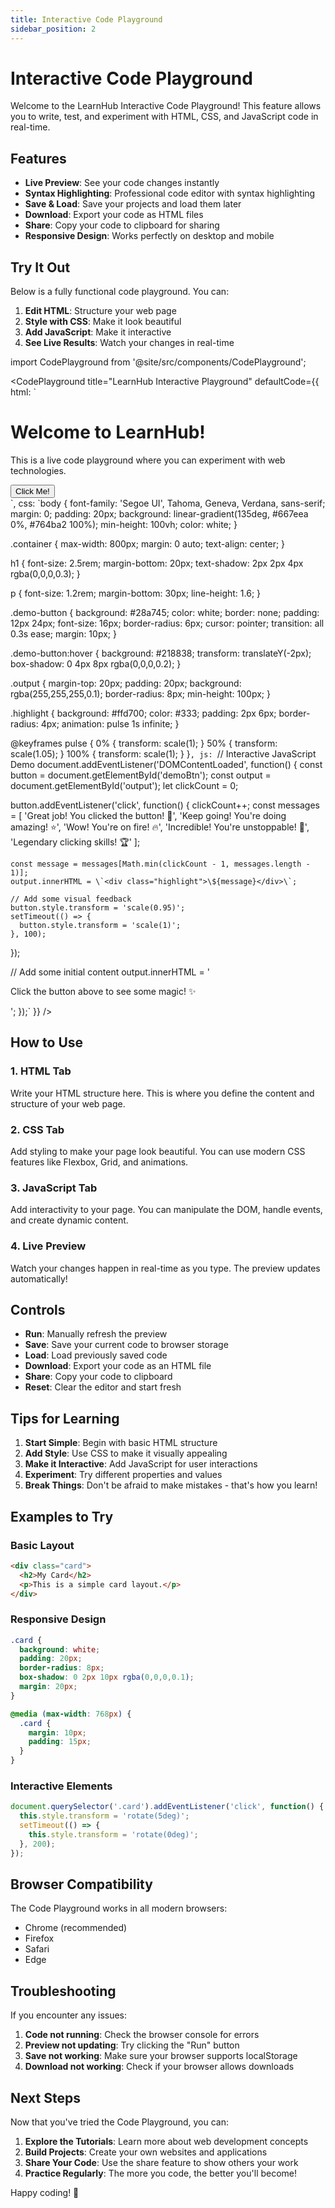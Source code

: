 ```yaml
---
title: Interactive Code Playground
sidebar_position: 2
---
```


# Interactive Code Playground

Welcome to the LearnHub Interactive Code Playground! This feature allows you to write, test, and experiment with HTML, CSS, and JavaScript code in real-time.

## Features

- **Live Preview**: See your code changes instantly
- **Syntax Highlighting**: Professional code editor with syntax highlighting
- **Save & Load**: Save your projects and load them later
- **Download**: Export your code as HTML files
- **Share**: Copy your code to clipboard for sharing
- **Responsive Design**: Works perfectly on desktop and mobile

## Try It Out

Below is a fully functional code playground. You can:

1. **Edit HTML**: Structure your web page
2. **Style with CSS**: Make it look beautiful
3. **Add JavaScript**: Make it interactive
4. **See Live Results**: Watch your changes in real-time

import CodePlayground from '@site/src/components/CodePlayground';

<CodePlayground 
  title="LearnHub Interactive Playground"
  defaultCode={{
    html: `<!DOCTYPE html>
<html>
<head>
  <title>My Awesome Website</title>
</head>
<body>
  <div class="container">
    <h1>Welcome to LearnHub!</h1>
    <p>This is a live code playground where you can experiment with web technologies.</p>
    <button id="demoBtn" class="demo-button">Click Me!</button>
    <div id="output" class="output"></div>
  </div>
</body>
</html>`,
    css: `body {
  font-family: 'Segoe UI', Tahoma, Geneva, Verdana, sans-serif;
  margin: 0;
  padding: 20px;
  background: linear-gradient(135deg, #667eea 0%, #764ba2 100%);
  min-height: 100vh;
  color: white;
}

.container {
  max-width: 800px;
  margin: 0 auto;
  text-align: center;
}

h1 {
  font-size: 2.5rem;
  margin-bottom: 20px;
  text-shadow: 2px 2px 4px rgba(0,0,0,0.3);
}

p {
  font-size: 1.2rem;
  margin-bottom: 30px;
  line-height: 1.6;
}

.demo-button {
  background: #28a745;
  color: white;
  border: none;
  padding: 12px 24px;
  font-size: 16px;
  border-radius: 6px;
  cursor: pointer;
  transition: all 0.3s ease;
  margin: 10px;
}

.demo-button:hover {
  background: #218838;
  transform: translateY(-2px);
  box-shadow: 0 4px 8px rgba(0,0,0,0.2);
}

.output {
  margin-top: 20px;
  padding: 20px;
  background: rgba(255,255,255,0.1);
  border-radius: 8px;
  min-height: 100px;
}

.highlight {
  background: #ffd700;
  color: #333;
  padding: 2px 6px;
  border-radius: 4px;
  animation: pulse 1s infinite;
}

@keyframes pulse {
  0% { transform: scale(1); }
  50% { transform: scale(1.05); }
  100% { transform: scale(1); }
}`,
    js: `// Interactive JavaScript Demo
document.addEventListener('DOMContentLoaded', function() {
  const button = document.getElementById('demoBtn');
  const output = document.getElementById('output');
  let clickCount = 0;
  
  button.addEventListener('click', function() {
    clickCount++;
    const messages = [
      'Great job! You clicked the button! 🎉',
      'Keep going! You\'re doing amazing! ⭐',
      'Wow! You\'re on fire! 🔥',
      'Incredible! You\'re unstoppable! 💪',
      'Legendary clicking skills! 🏆'
    ];
    
    const message = messages[Math.min(clickCount - 1, messages.length - 1)];
    output.innerHTML = \`<div class="highlight">\${message}</div>\`;
    
    // Add some visual feedback
    button.style.transform = 'scale(0.95)';
    setTimeout(() => {
      button.style.transform = 'scale(1)';
    }, 100);
  });
  
  // Add some initial content
  output.innerHTML = '<p>Click the button above to see some magic! ✨</p>';
});`
  }}
/>

## How to Use

### 1. **HTML Tab**
Write your HTML structure here. This is where you define the content and structure of your web page.

### 2. **CSS Tab**
Add styling to make your page look beautiful. You can use modern CSS features like Flexbox, Grid, and animations.

### 3. **JavaScript Tab**
Add interactivity to your page. You can manipulate the DOM, handle events, and create dynamic content.

### 4. **Live Preview**
Watch your changes happen in real-time as you type. The preview updates automatically!

## Controls

- **Run**: Manually refresh the preview
- **Save**: Save your current code to browser storage
- **Load**: Load previously saved code
- **Download**: Export your code as an HTML file
- **Share**: Copy your code to clipboard
- **Reset**: Clear the editor and start fresh

## Tips for Learning

1. **Start Simple**: Begin with basic HTML structure
2. **Add Style**: Use CSS to make it visually appealing
3. **Make it Interactive**: Add JavaScript for user interactions
4. **Experiment**: Try different properties and values
5. **Break Things**: Don't be afraid to make mistakes - that's how you learn!

## Examples to Try

### Basic Layout
```html
<div class="card">
  <h2>My Card</h2>
  <p>This is a simple card layout.</p>
</div>
```

### Responsive Design
```css
.card {
  background: white;
  padding: 20px;
  border-radius: 8px;
  box-shadow: 0 2px 10px rgba(0,0,0,0.1);
  margin: 20px;
}

@media (max-width: 768px) {
  .card {
    margin: 10px;
    padding: 15px;
  }
}
```

### Interactive Elements
```javascript
document.querySelector('.card').addEventListener('click', function() {
  this.style.transform = 'rotate(5deg)';
  setTimeout(() => {
    this.style.transform = 'rotate(0deg)';
  }, 200);
});
```

## Browser Compatibility

The Code Playground works in all modern browsers:
- Chrome (recommended)
- Firefox
- Safari
- Edge

## Troubleshooting

If you encounter any issues:

1. **Code not running**: Check the browser console for errors
2. **Preview not updating**: Try clicking the "Run" button
3. **Save not working**: Make sure your browser supports localStorage
4. **Download not working**: Check if your browser allows downloads

## Next Steps

Now that you've tried the Code Playground, you can:

1. **Explore the Tutorials**: Learn more about web development concepts
2. **Build Projects**: Create your own websites and applications
3. **Share Your Code**: Use the share feature to show others your work
4. **Practice Regularly**: The more you code, the better you'll become!

Happy coding! 🎉 